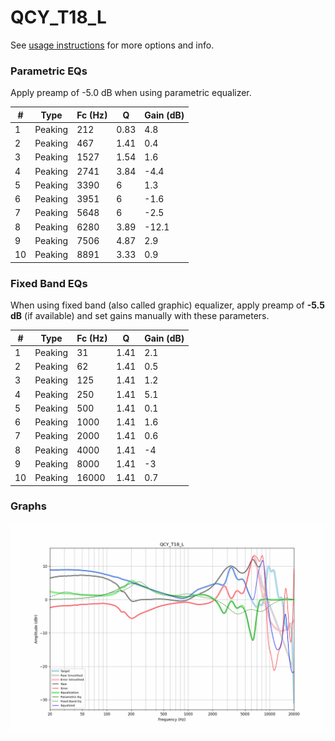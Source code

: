 # QCY_T18_L
See [usage instructions](https://github.com/jaakkopasanen/AutoEq#usage) for more options and info.

### Parametric EQs
Apply preamp of -5.0 dB when using parametric equalizer.

|   # | Type    |   Fc (Hz) |    Q |   Gain (dB) |
|-----|---------|-----------|------|-------------|
|   1 | Peaking |       212 | 0.83 |         4.8 |
|   2 | Peaking |       467 | 1.41 |         0.4 |
|   3 | Peaking |      1527 | 1.54 |         1.6 |
|   4 | Peaking |      2741 | 3.84 |        -4.4 |
|   5 | Peaking |      3390 | 6    |         1.3 |
|   6 | Peaking |      3951 | 6    |        -1.6 |
|   7 | Peaking |      5648 | 6    |        -2.5 |
|   8 | Peaking |      6280 | 3.89 |       -12.1 |
|   9 | Peaking |      7506 | 4.87 |         2.9 |
|  10 | Peaking |      8891 | 3.33 |         0.9 |

### Fixed Band EQs
When using fixed band (also called graphic) equalizer, apply preamp of **-5.5 dB** (if available) and set gains manually with these parameters.

|   # | Type    |   Fc (Hz) |    Q |   Gain (dB) |
|-----|---------|-----------|------|-------------|
|   1 | Peaking |        31 | 1.41 |         2.1 |
|   2 | Peaking |        62 | 1.41 |         0.5 |
|   3 | Peaking |       125 | 1.41 |         1.2 |
|   4 | Peaking |       250 | 1.41 |         5.1 |
|   5 | Peaking |       500 | 1.41 |         0.1 |
|   6 | Peaking |      1000 | 1.41 |         1.6 |
|   7 | Peaking |      2000 | 1.41 |         0.6 |
|   8 | Peaking |      4000 | 1.41 |        -4   |
|   9 | Peaking |      8000 | 1.41 |        -3   |
|  10 | Peaking |     16000 | 1.41 |         0.7 |

### Graphs
![](./QCY_T18_L.png)
